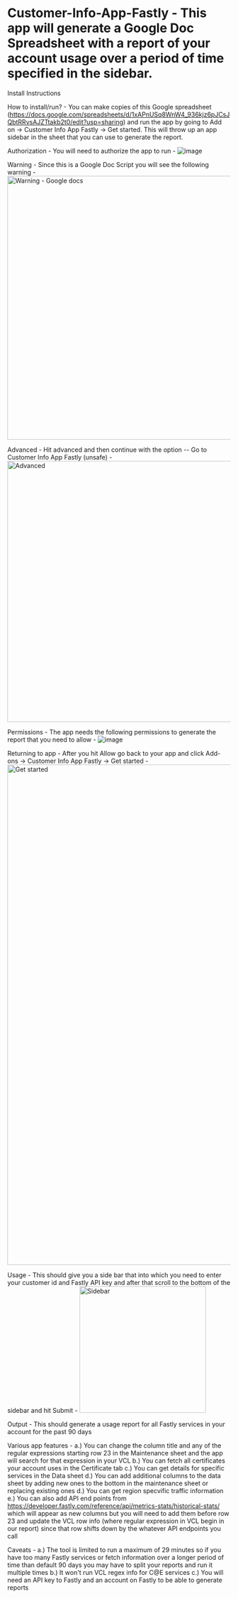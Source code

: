 # Customer-Info-App-Fastly - This app will generate a Google Doc Spreadsheet with a report of your account usage over a period of time specified in the sidebar.
Install Instructions

How to install/run? - You can make copies of this Google spreadsheet (https://docs.google.com/spreadsheets/d/1xAPnUSq8WnW4_936kjz6pJCsJQbtRRvsAJZTtakb2t0/edit?usp=sharing) and run the app by going to Add on -> Customer Info App Fastly -> Get started. This will throw up an app sidebar in the sheet that you can use to generate the report.

Authorization - You will need to authorize the app to run - ![image](https://user-images.githubusercontent.com/4117801/132954239-5faa3264-2334-4fdc-a9f8-0836b88b873f.png)

Warning - Since this is a Google Doc Script you will see the following warning - <img width="594" alt="Warning - Google docs" src="https://user-images.githubusercontent.com/4117801/132954370-a25ce9f4-636a-40dc-b6f9-3e6cdf9468d2.png">

Advanced - Hit advanced and then continue with the option -- Go to Customer Info App Fastly (unsafe) - <img width="588" alt="Advanced" src="https://user-images.githubusercontent.com/4117801/132954472-f58ae06f-a84c-4bda-8692-f98afb2b086b.png">

Permissions - The app needs the following permissions to generate the report that you need to allow - ![image](https://user-images.githubusercontent.com/4117801/132954510-422f8093-2c90-47d5-945c-59da96e69cdc.png)

Returning to app - After you hit Allow go back to your app and click Add-ons -> Customer Info App Fastly -> Get started - <img width="1127" alt="Get started" src="https://user-images.githubusercontent.com/4117801/132954555-4575618e-4024-4d84-b8ee-a0068bcdb1b0.png">

Usage - This should give you a side bar that into which you need to enter your customer id and Fastly API key and after that scroll to the bottom of the sidebar and hit Submit - <img width="285" alt="Sidebar" src="https://user-images.githubusercontent.com/4117801/132954604-b71aedae-047a-4183-91d4-91084a97e675.png">

Output - This should generate a usage report for all Fastly services in your account for the past 90 days

Various app features - a.) You can change the column title and any of the regular expressions starting row 23 in the Maintenance sheet and the app will search for that expression in your VCL b.) You can fetch all certificates your account uses in the Certificate tab c.) You can get details for specific services in the Data sheet d.) You can add additional columns to the data sheet by adding new ones to the bottom in the maintenance sheet or replacing existing ones d.) You can get region specvific traffic information e.) You can also add API end points from https://developer.fastly.com/reference/api/metrics-stats/historical-stats/ which will appear as new columns but you will need to add them before row 23 and update the VCL row info (where regular expression in VCL begin in our report) since that row shifts down by the whatever API endpoints you call

Caveats - a.) The tool is limited to run a maximum of 29 minutes so if you have too many Fastly services or fetch information over a longer period of time than default 90 days you may have to split your reports and run it multiple times b.) It won't run VCL regex info for C@E services c.) You will need an API key to Fastly and an account on Fastly to be able to generate reports
